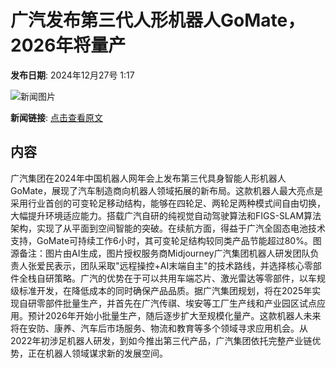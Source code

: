 # 广汽发布第三代人形机器人GoMate，2026年将量产

**发布日期**: 2024年12月27号 1:17

![新闻图片](https://pic.chinaz.com/picmap/202304141758233228_2.jpg)

**新闻链接**: [点击查看原文](https://www.aibase.com/zh/news/14297)

## 内容

广汽集团在2024年中国机器人网年会上发布第三代具身智能人形机器人GoMate，展现了汽车制造商向机器人领域拓展的新布局。这款机器人最大亮点是采用行业首创的可变轮足移动结构，能够在四轮足、两轮足两种模式间自由切换，大幅提升环境适应能力。搭载广汽自研的纯视觉自动驾驶算法和FIGS-SLAM算法架构，实现了从平面到空间智能的突破。在续航方面，得益于广汽全固态电池技术支持，GoMate可持续工作6小时，其可变轮足结构较同类产品节能超过80%。图源备注：图片由AI生成，图片授权服务商Midjourney广汽集团机器人研发团队负责人张爱民表示，团队采取"远程操控+AI末端自主"的技术路线，并选择核心零部件全栈自研策略。广汽的优势在于可以共用车端芯片、激光雷达等零部件，以车规级标准开发，在降低成本的同时确保产品品质。据广汽集团规划，将在2025年实现自研零部件批量生产，并首先在广汽传祺、埃安等工厂生产线和产业园区试点应用。预计2026年开始小批量生产，随后逐步扩大至规模化量产。这款机器人未来将在安防、康养、汽车后市场服务、物流和教育等多个领域寻求应用机会。从2022年初涉足机器人研发，到如今推出第三代产品，广汽集团依托完整产业链优势，正在机器人领域谋求新的发展空间。
